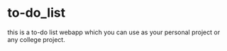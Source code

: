 # to-do_list

this is a to-do list webapp which you can use as your personal project or any college project.

